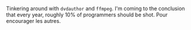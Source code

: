 <p>Tinkering around with <code>dvdauthor</code> and <code>ffmpeg</code>. I'm coming to the conclusion that every year, roughly 10% of programmers should be shot. Pour encourager les autres.</p>